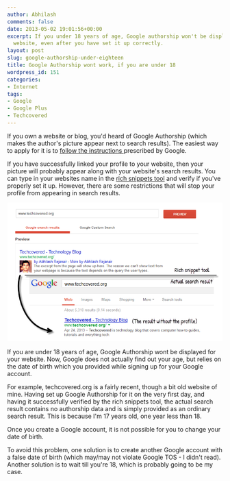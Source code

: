 ```yaml
---
author: Abhilash
comments: false
date: 2013-05-02 19:01:56+00:00
excerpt: If you under 18 years of age, Google authorship won't be displayed for your
  website, even after you have set it up correctly.
layout: post
slug: google-authorship-under-eighteen
title: Google Authorship wont work, if you are under 18
wordpress_id: 151
categories:
- Internet
tags:
- Google
- Google Plus
- Techcovered
---
```


If you own a website or blog, you'd heard of Google Authorship (which makes the author's picture appear next to search results). The easiest way to apply for it is to [follow the instructions ](https://plus.google.com/authorship)prescribed by Google.

If you have successfully linked your profile to your website, then your picture will probably appear along with your website's search results. You can type in your websites name in the [rich snippets tool](www.google.com/webmasters/tools/richsnippets) and verify if you've properly set it up. However, there are some restrictions that will stop your profile from appearing in search results.


![authorship-under-18](images/authorship-under-18.png)


If you are under 18 years of age, Google Authorship wont be displayed for your website. Now, Google does not actually find out your age, but relies on the date of birth which you provided while signing up for your Google account.

For example, techcovered.org is a fairly recent, though a bit old website of mine. Having set up Google Authorship for it on the very first day, and having it successfully verified by the rich snippets tool, the actual search result contains no authorship data and is simply provided as an ordinary search result. This is because I'm 17 years old, one year less than 18.

Once you create a Google account, it is not possible for you to change your date of birth.

To avoid this problem, one solution is to create another Google account with a false date of birth (which may/may not violate Google TOS - I didn't read). Another solution is to wait till you're 18, which is probably going to be my case.
